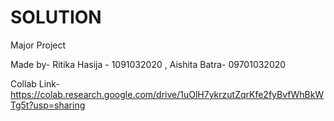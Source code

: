 # SOLUTION
Major Project

Made by- Ritika Hasija - 1091032020 , Aishita Batra- 09701032020

Collab Link- https://colab.research.google.com/drive/1uOlH7ykrzutZqrKfe2fyBvfWhBkWTg5t?usp=sharing
